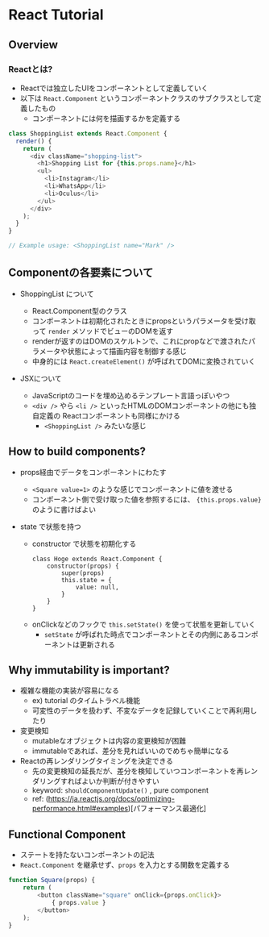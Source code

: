 # React Tutorial

## Overview
### Reactとは?
* Reactでは独立したUIをコンポーネントとして定義していく
* 以下は `React.Component` というコンポーネントクラスのサブクラスとして定義したもの
	* コンポーネントには何を描画するかを定義する

```js
class ShoppingList extends React.Component {
  render() {
    return (
      <div className="shopping-list">
        <h1>Shopping List for {this.props.name}</h1>
        <ul>
          <li>Instagram</li>
          <li>WhatsApp</li>
          <li>Oculus</li>
        </ul>
      </div>
    );
  }
}

// Example usage: <ShoppingList name="Mark" />
```

## Componentの各要素について
* ShoppingList について
	* React.Component型のクラス
	* コンポーネントは初期化されたときにpropsというパラメータを受け取って `render` メソッドでビューのDOMを返す
	* renderが返すのはDOMのスケルトンで、これにpropなどで渡されたパラメータや状態によって描画内容を制御する感じ
	* 中身的には `React.createElement()` が呼ばれてDOMに変換されていく

* JSXについて
	* JavaScriptのコードを埋め込めるテンプレート言語っぽいやつ
	* `<div />` やら `<li />` といったHTMLのDOMコンポーネントの他にも独自定義の Reactコンポーネントも同様にかける
		* `<ShoppingList />` みたいな感じ

## How to build components?
* props経由でデータをコンポーネントにわたす
	* `<Square value=1>` のような感じでコンポーネントに値を渡せる
	* コンポーネント側で受け取った値を参照するには、 `{this.props.value}` のように書けばよい

* state で状態を持つ
	* constructor で状態を初期化する
		```
		class Hoge extends React.Component {
			constructor(props) {
				super(props)
				this.state = {
					value: null,
				}
			}
		}
		```
	* onClickなどのフックで `this.setState()` を使って状態を更新していく
		* `setState` が呼ばれた時点でコンポーネントとその内側にあるコンポーネントは更新される

## Why immutability is important?
* 複雑な機能の実装が容易になる
	* ex) tutorial のタイムトラベル機能
	* 可変性のデータを扱わず、不変なデータを記録していくことで再利用したり
* 変更検知
	* mutableなオブジェクトは内容の変更検知が困難
	* immutableであれば、差分を見ればいいのでめちゃ簡単になる
* Reactの再レンダリングタイミングを決定できる
	* 先の変更検知の延長だが、差分を検知していつコンポーネントを再レンダリングすればよいか判断が付きやすい
	* keyword: `shouldComponentUpdate()` , pure component
	* ref: (https://ja.reactjs.org/docs/optimizing-performance.html#examples)[パフォーマンス最適化]

## Functional Component
* ステートを持たないコンポーネントの記法
* `React.Component` を継承せず、`props` を入力とする関数を定義する
```js
function Square(props) {
	return (
		<button className="square" onClick={props.onClick}>
			{ props.value }
		</button>
	);
}
```
